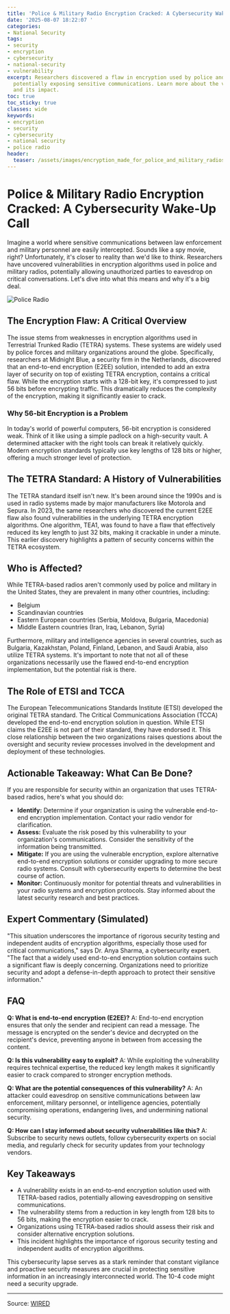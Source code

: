```yaml
---
title: 'Police & Military Radio Encryption Cracked: A Cybersecurity Wake-Up Call'
date: '2025-08-07 18:22:07 '
categories:
- National Security
tags:
- security
- encryption
- cybersecurity
- national-security
- vulnerability
excerpt: Researchers discovered a flaw in encryption used by police and military radios,
  potentially exposing sensitive communications. Learn more about the vulnerability
  and its impact.
toc: true
toc_sticky: true
classes: wide
keywords:
- encryption
- security
- cybersecurity
- national security
- police radio
header:
  teaser: /assets/images/encryption_made_for_police_and_military_radios_may_20250807182206.jpg
---
```


# Police & Military Radio Encryption Cracked: A Cybersecurity Wake-Up Call

Imagine a world where sensitive communications between law enforcement and military personnel are easily intercepted. Sounds like a spy movie, right? Unfortunately, it's closer to reality than we'd like to think. Researchers have uncovered vulnerabilities in encryption algorithms used in police and military radios, potentially allowing unauthorized parties to eavesdrop on critical conversations. Let's dive into what this means and why it's a big deal.

![Police Radio](https://media.wired.com/photos/6893b1824691537be9681422/master/pass/police-radio-hack-sec-86528789.jpg)

## The Encryption Flaw: A Critical Overview

The issue stems from weaknesses in encryption algorithms used in Terrestrial Trunked Radio (TETRA) systems. These systems are widely used by police forces and military organizations around the globe.  Specifically, researchers at Midnight Blue, a security firm in the Netherlands, discovered that an end-to-end encryption (E2EE) solution, intended to add an extra layer of security on top of existing TETRA encryption, contains a critical flaw. While the encryption starts with a 128-bit key, it's compressed to just 56 bits before encrypting traffic. This dramatically reduces the complexity of the encryption, making it significantly easier to crack.

### Why 56-bit Encryption is a Problem

In today's world of powerful computers, 56-bit encryption is considered weak.  Think of it like using a simple padlock on a high-security vault. A determined attacker with the right tools can break it relatively quickly.  Modern encryption standards typically use key lengths of 128 bits or higher, offering a much stronger level of protection.

## The TETRA Standard: A History of Vulnerabilities

The TETRA standard itself isn't new. It's been around since the 1990s and is used in radio systems made by major manufacturers like Motorola and Sepura. In 2023, the same researchers who discovered the current E2EE flaw also found vulnerabilities in the underlying TETRA encryption algorithms.  One algorithm, TEA1, was found to have a flaw that effectively reduced its key length to just 32 bits, making it crackable in under a minute. This earlier discovery highlights a pattern of security concerns within the TETRA ecosystem.

## Who is Affected?

While TETRA-based radios aren't commonly used by police and military in the United States, they are prevalent in many other countries, including:

*   Belgium
*   Scandinavian countries
*   Eastern European countries (Serbia, Moldova, Bulgaria, Macedonia)
*   Middle Eastern countries (Iran, Iraq, Lebanon, Syria)

Furthermore, military and intelligence agencies in several countries, such as Bulgaria, Kazakhstan, Poland, Finland, Lebanon, and Saudi Arabia, also utilize TETRA systems. It's important to note that not all of these organizations necessarily use the flawed end-to-end encryption implementation, but the potential risk is there.

## The Role of ETSI and TCCA

The European Telecommunications Standards Institute (ETSI) developed the original TETRA standard.  The Critical Communications Association (TCCA) developed the end-to-end encryption solution in question.  While ETSI claims the E2EE is not part of their standard, they have endorsed it.  This close relationship between the two organizations raises questions about the oversight and security review processes involved in the development and deployment of these technologies.

## Actionable Takeaway: What Can Be Done?

If you are responsible for security within an organization that uses TETRA-based radios, here's what you should do:

*   **Identify:** Determine if your organization is using the vulnerable end-to-end encryption implementation. Contact your radio vendor for clarification.
*   **Assess:** Evaluate the risk posed by this vulnerability to your organization's communications. Consider the sensitivity of the information being transmitted.
*   **Mitigate:** If you are using the vulnerable encryption, explore alternative end-to-end encryption solutions or consider upgrading to more secure radio systems. Consult with cybersecurity experts to determine the best course of action.
*   **Monitor:** Continuously monitor for potential threats and vulnerabilities in your radio systems and encryption protocols. Stay informed about the latest security research and best practices.

## Expert Commentary (Simulated)

"This situation underscores the importance of rigorous security testing and independent audits of encryption algorithms, especially those used for critical communications," says Dr. Anya Sharma, a cybersecurity expert. "The fact that a widely used end-to-end encryption solution contains such a significant flaw is deeply concerning. Organizations need to prioritize security and adopt a defense-in-depth approach to protect their sensitive information."

## FAQ

**Q: What is end-to-end encryption (E2EE)?**
A: End-to-end encryption ensures that only the sender and recipient can read a message. The message is encrypted on the sender's device and decrypted on the recipient's device, preventing anyone in between from accessing the content.

**Q: Is this vulnerability easy to exploit?**
A: While exploiting the vulnerability requires technical expertise, the reduced key length makes it significantly easier to crack compared to stronger encryption methods.

**Q: What are the potential consequences of this vulnerability?**
A: An attacker could eavesdrop on sensitive communications between law enforcement, military personnel, or intelligence agencies, potentially compromising operations, endangering lives, and undermining national security.

**Q: How can I stay informed about security vulnerabilities like this?**
A: Subscribe to security news outlets, follow cybersecurity experts on social media, and regularly check for security updates from your technology vendors.

## Key Takeaways

*   A vulnerability exists in an end-to-end encryption solution used with TETRA-based radios, potentially allowing eavesdropping on sensitive communications.
*   The vulnerability stems from a reduction in key length from 128 bits to 56 bits, making the encryption easier to crack.
*   Organizations using TETRA-based radios should assess their risk and consider alternative encryption solutions.
*   This incident highlights the importance of rigorous security testing and independent audits of encryption algorithms.

This cybersecurity lapse serves as a stark reminder that constant vigilance and proactive security measures are crucial in protecting sensitive information in an increasingly interconnected world. The 10-4 code might need a security upgrade.

---

Source: [WIRED](https://www.wired.com/story/encryption-made-for-police-and-military-radios-may-be-easily-cracked-researchers-find/)